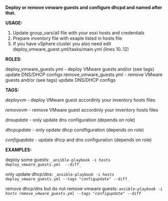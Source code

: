 **Deploy or remove vmware guests and configure dhcpd and named after that.**

**USAGE:**
1) Update group_vars/all file with your esxi hosts and credentials
2) Prepare inventory file with exaple listed in hosts file
3) If you have vSphere cluster you also need edit deploy_vmware_guest.yml/tasks/main.yml (lines 10..12)
 
**ROLES:**

deploy_vmware_guests.yml - deploy VMware guests and/or (see tags) update DNS/DHCP configs
remove_vmware_guests.yml - remove VMware guests and/or (see tags) update DNS/DHCP configs

**TAGS:**

_deployvm_ - deploy VMware guest accordinly your inventory hosts files

_removevm_ - remove VMware guest accordinly your inventory hosts files

_dnsupdate_ - only update dns configuration (depends on role)

_dhcpupdate_ - only opdate dhcp condfiguration (depends on role)

_configupdate_ - update dhcp and dns configuration (depends on role)


**EXAMPLES:**

deploy some guests: `_ansible-playbook -i hosts deploy_vmware_guests.yml  --diff_ `

only update dhcp/dns: `_ansible-playbook -i hosts deploy_vmware_guests.yml --tags "configupdate" --diff_`

remove dhcp/dns but do not remove vmware guests: _`ansible-playbook -i hosts remove_vmware_guests.yml --tags "configupdate" --diff`_